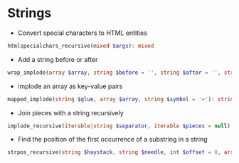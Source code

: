 # Strings

- Convert special characters to HTML entities

```php
htmlspecialchars_recursive(mixed $args): mixed
```

- Add a string before or after

```php
wrap_implode(array $array, string $before = '', string $after = '', string $separator = ''): string
```

- implode an array as key-value pairs

```php
mapped_implode(string $glue, array $array, string $symbol = '='): string
```

- Join pieces with a string recursively

```php
implode_recursive(iterable|string $separator, iterable $pieces = null): string
```

- Find the position of the first occurrence of a substring in a string

```php
strpos_recursive(string $haystack, string $needle, int $offset = 0, array $results = []): string|array
```